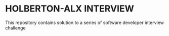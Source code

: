 # HOLBERTON-ALX INTERVIEW 
This repository contains solution to a series of software developer interview challenge
